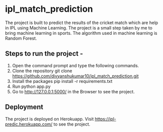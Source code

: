# ipl_match_prediction
The project is built to predict the results of the cricket match which are help in IPL using Machine Learning.
The project is a small step taken by me to bring machine learning in sports.
The algorithm used in machine learning is  Random Forest.

## Steps to run the project -
1. Open the command prompt and type the following commands.
2. Clone the repository
   git clone https://github.com/divyanshukumar10/ipl_match_prediction.git
3. Install the packages
   pip install -r requirements.txt
4. Run
   python app.py
5. Go to http://127.0.0.1:5000/ in the Browser to see the project.

## Deployment
The project is deployed on Herokuapp.
Visit https://ipl-predic.herokuapp.com/ to see the project.
